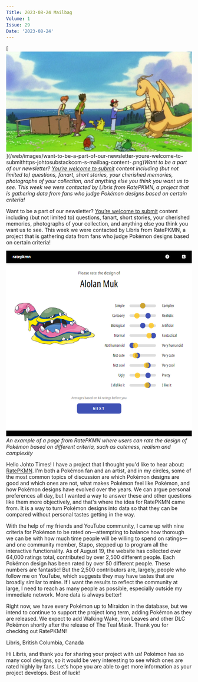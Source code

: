 ```yaml
---
Title: 2023-08-24 Mailbag
Volume: 1
Issue: 29
Date: '2023-08-24'
---
```



[![Want to be a part of our newsletter? [You’re welcome to submit](https://johto.substack.com/s/mailbag) content including (but not limited to) questions, fanart, short stories, your cherished memories, photographs of your collection, and anything else you think you want us to see. This week we were contacted by Libris from RatePKMN, a project that is gathering data from fans who judge Pokémon designs based on certain criteria!](/web/images/want-to-be-a-part-of-our-newsletter-youre-welcome-to-submithttps-johtosubstackcom-s-mailbag-content-.png)](/web/images/want-to-be-a-part-of-our-newsletter-youre-welcome-to-submithttps-johtosubstackcom-s-mailbag-content-.png)*Want to be a part of our newsletter? [You’re welcome to submit](https://johto.substack.com/s/mailbag) content including (but not limited to) questions, fanart, short stories, your cherished memories, photographs of your collection, and anything else you think you want us to see. This week we were contacted by Libris from RatePKMN, a project that is gathering data from fans who judge Pokémon designs based on certain criteria!*



Want to be a part of our newsletter? [You’re welcome to submit](https://johto.substack.com/s/mailbag) content including (but not limited to) questions, fanart, short stories, your cherished memories, photographs of your collection, and anything else you think you want us to see. This week we were contacted by Libris from RatePKMN, a project that is gathering data from fans who judge Pokémon designs based on certain criteria!



[![An example of a page from RatePKMN where users can rate the design of Pokémon based on different criteria, such as cuteness, realism and complexity](/web/images/an-example-of-a-page-from-ratepkmn-where-users-can-rate-the-design-of-pokemon-based-on-different-cri.png)](/web/images/an-example-of-a-page-from-ratepkmn-where-users-can-rate-the-design-of-pokemon-based-on-different-cri.png)*An example of a page from RatePKMN where users can rate the design of Pokémon based on different criteria, such as cuteness, realism and complexity*



Hello Johto Times! I have a project that I thought you'd like to hear about: [RatePKMN](https://ratepkmn.com/). I'm both a Pokémon fan and an artist, and in my circles, some of the most common topics of discussion are which Pokémon designs are good and which ones are not, what makes Pokémon feel like Pokémon, and how Pokémon designs have evolved over the years. We can argue personal preferences all day, but I wanted a way to answer these and other questions like them more objectively, and that's where the idea for RatePKMN came from. It is a way to turn Pokémon designs into data so that they can be compared without personal tastes getting in the way.

With the help of my friends and YouTube community, I came up with nine criteria for Pokémon to be rated on—attempting to balance how thorough we can be with how much time people will be willing to spend on ratings—and one community member, Stapo, stepped up to program all the interactive functionality. As of August 19, the website has collected over 64,000 ratings total, contributed by over 2,500 different people. Each Pokémon design has been rated by over 50 different people. These numbers are fantastic! But the 2,500 contributors are, largely, people who follow me on YouTube, which suggests they may have tastes that are broadly similar to mine. If I want the results to reflect the community at large, I need to reach as many people as possible, especially outside my immediate network. More data is always better!

Right now, we have every Pokémon up to Miraidon in the database, but we intend to continue to support the project long term, adding Pokémon as they are released. We expect to add Walking Wake, Iron Leaves and other DLC Pokémon shortly after the release of The Teal Mask. Thank you for checking out RatePKMN!

Libris, British Columbia, Canada

Hi Libris, and thank you for sharing your project with us! Pokémon has so many cool designs, so it would be very interesting to see which ones are rated highly by fans. Let’s hope you are able to get more information as your project develops. Best of luck!